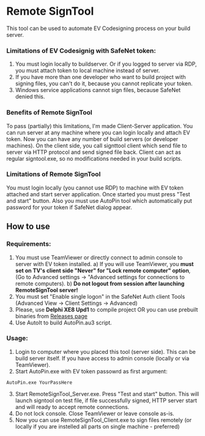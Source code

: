 # Remote SignTool 

This tool can be used to automate EV Codesigning process on your build server.

### Limitations of EV Codesignig with SafeNet token:
1. You must login locally to buildserver. Or if you logged to server via RDP, you must attach token to local machine instead of server.
2. If you have more than one developer who want to build project with signing files, you can't do it, because you cannot replicate your token.
3. Windows service applications cannot sign files, because SafeNet denied this.

### Benefits of Remote SignTool
To pass (partially) this limitations, I'm made Client-Server application. You can run server at any machine where you can login locally and attach EV token.
Now you can have any number of build servers (or developer machines). On the client side, you call signttool client which send file to server via HTTP protocol and send signed file back. Client can act as regular signtool.exe, so no modifications needed in your build scripts.

### Limitations of Remote SignTool
You must login locally (you cannot use RDP) to machine with EV token attached and start server application. Once started you must press "Test and start" button. Also you must use AutoPin tool which automatically put password for your token if SafeNet dialog appear.

## How to use
### Requirements:
1. You must use TeamViewer or directly connect to admin console to server with EV token installed.
  a) If you will use TeamViewer, you **must set on TV's client side "Never" for "Lock remote computer" option**,(Go to Advanced settings ->  "Advanced settings for connections to remote computers).
  b) **Do not logout from session after launching RemoteSignTool server!**
2. You must set "Enable single logon" in the SafeNet Auth client Tools (Advanced View -> Client Settings -> Advanced)
3. Please, use **Delphi XE8 Upd1** to compile project OR you can use prebuilt binaries from [Releases page](https://github.com/SirAlex/RemoteSignTool/releases)
4. Use AutoIt to build AutoPin.au3 script.

### Usage:
1. Login to computer where you placed this tool (server side). This can be build server itself. If you have access to admin console (locally or via TeamViewer).
2. Start AutoPin.exe with EV token passowrd as first argument:
``` 
AutoPin.exe YourPassHere
```
3. Start RemoteSignTool_Server.exe. Press "Test and start" button. This will launch signtool on test file, if file successfully signed, HTTP server start and will ready to accept remote connections.
4. Do not lock console. Close TeamViewer or leave console as-is.
5. Now you can use RemoteSignTool_Client.exe to sign files remotely (or locally if you are instelled all parts on single machine - preferred)
